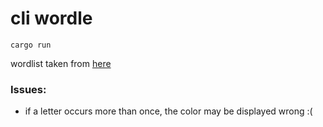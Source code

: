# cli wordle

`cargo run`

wordlist taken from [here](https://raw.githubusercontent.com/tabatkins/wordle-list/main/words)

### Issues:
* if a letter occurs more than once, the color may be displayed wrong :(
